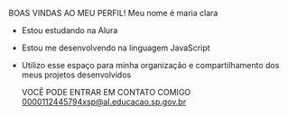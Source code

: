 BOAS VINDAS AO MEU PERFIL!
Meu nome é maria clara

- Estou estudando na Alura
- Estou me desenvolvendo na linguagem JavaScript
- Utilizo esse espaço para minha organização e compartilhamento dos meus projetos desenvolvidos

  VOCÊ PODE ENTRAR EM CONTATO COMIGO
  0000112445794xsp@al.educacao.sp.gov.br
